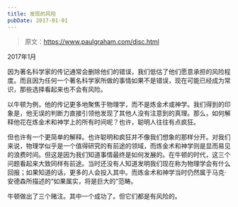 ```yaml
---
title: 发现的风险
pubDate: 2017-01-01
---
```


> 原文：https://www.paulgraham.com/disc.html 

            
2017年1月

因为著名科学家的传记通常会删除他们的错误，我们低估了他们愿意承担的风险程度。而且因为任何一个著名科学家所做的事情如果不是错误，现在可能已经成为常识，那些选择看起来也不会有风险。

以牛顿为例，他的传记更多地聚焦于物理学，而不是炼金术或神学。我们得到的印象是，他无误的判断力直接引领他发现了其他人没有注意到的真理。那么，如何解释他花在炼金术和神学上的所有时间呢？也许，聪明人往往有点疯狂。

但也许有一个更简单的解释。也许聪明和疯狂并不像我们想象的那样分开。对我们来说，物理学似乎是一个值得研究的有前途的领域，而炼金术和神学则是显而易见的浪费时间。但这是因为我们知道事情最终是如何发展的。在牛顿的时代，这三个问题看起来大致同样有前途。当时还没有人知道发明我们现在称为物理学会有什么回报；如果知道的话，更多的人会投入其中。而炼金术和神学当时仍然属于马克·安德森所描述的“如果属实，将是巨大的”范畴。

牛顿做出了三个赌注。其中一个成功了。但它们都是有风险的。
